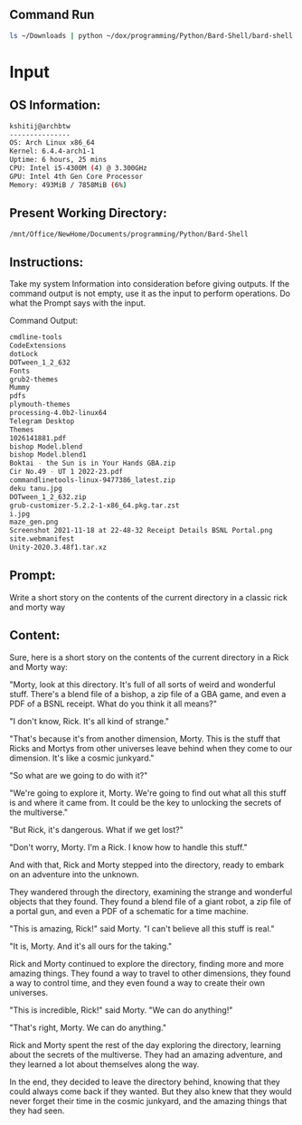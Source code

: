 ## Command Run
```bash
ls ~/Downloads | python ~/dox/programming/Python/Bard-Shell/bard-shell.py -p "Write a short story on the contents of the current directory in a class rick and morty way" -m content
```

# Input
## OS Information:
```bash
kshitij@archbtw
---------------
OS: Arch Linux x86_64
Kernel: 6.4.4-arch1-1
Uptime: 6 hours, 25 mins
CPU: Intel i5-4300M (4) @ 3.300GHz
GPU: Intel 4th Gen Core Processor
Memory: 493MiB / 7858MiB (6%)
```

## Present Working Directory:
```bash
/mnt/Office/NewHome/Documents/programming/Python/Bard-Shell
```

## Instructions:
Take my system Information into consideration before giving outputs.
If the command output is not empty, use it as the input to perform operations.
Do what the Prompt says with the input.

Command Output:
```bash
cmdline-tools
CodeExtensions
dotLock
DOTween_1_2_632
Fonts
grub2-themes
Mummy
pdfs
plymouth-themes
processing-4.0b2-linux64
Telegram Desktop
Themes
1026141881.pdf
bishop Model.blend
bishop Model.blend1
Boktai - the Sun is in Your Hands GBA.zip
Cir No.49 - UT 1 2022-23.pdf
commandlinetools-linux-9477386_latest.zip
deku tanu.jpg
DOTween_1_2_632.zip
grub-customizer-5.2.2-1-x86_64.pkg.tar.zst
i.jpg
maze_gen.png
Screenshot 2021-11-18 at 22-48-32 Receipt Details BSNL Portal.png
site.webmanifest
Unity-2020.3.48f1.tar.xz
```

## Prompt:
Write a short story on the contents of the current directory in a classic rick and morty way

## Content:
Sure, here is a short story on the contents of the current directory in a Rick and Morty way:

"Morty, look at this directory. It's full of all sorts of weird and wonderful stuff. There's a blend file of a bishop, a zip file of a GBA game, and even a PDF of a BSNL receipt. What do you think it all means?"

"I don't know, Rick. It's all kind of strange."

"That's because it's from another dimension, Morty. This is the stuff that Ricks and Mortys from other universes leave behind when they come to our dimension. It's like a cosmic junkyard."

"So what are we going to do with it?"

"We're going to explore it, Morty. We're going to find out what all this stuff is and where it came from. It could be the key to unlocking the secrets of the multiverse."

"But Rick, it's dangerous. What if we get lost?"

"Don't worry, Morty. I'm a Rick. I know how to handle this stuff."

And with that, Rick and Morty stepped into the directory, ready to embark on an adventure into the unknown.

They wandered through the directory, examining the strange and wonderful objects that they found. They found a blend file of a giant robot, a zip file of a portal gun, and even a PDF of a schematic for a time machine.

"This is amazing, Rick!" said Morty. "I can't believe all this stuff is real."

"It is, Morty. And it's all ours for the taking."

Rick and Morty continued to explore the directory, finding more and more amazing things. They found a way to travel to other dimensions, they found a way to control time, and they even found a way to create their own universes.

"This is incredible, Rick!" said Morty. "We can do anything!"

"That's right, Morty. We can do anything."

Rick and Morty spent the rest of the day exploring the directory, learning about the secrets of the multiverse. They had an amazing adventure, and they learned a lot about themselves along the way.

In the end, they decided to leave the directory behind, knowing that they could always come back if they wanted. But they also knew that they would never forget their time in the cosmic junkyard, and the amazing things that they had seen.

